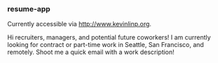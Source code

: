### resume-app

Currently accessible via http://www.kevinlinp.org.

Hi recruiters, managers, and potential future coworkers! I am currently looking for contract or part-time work in Seattle, San Francisco, and remotely. Shoot me a quick email with a work description!
